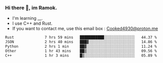 ### Hi there 👋, im Ramok.

- I'm learning __.
- I use C++ and Rust.
- If you want to contact me, use this email box : Cooked4930@proton.me

<!--START_SECTION:waka-->

```txt
Rust              7 hrs 59 mins   ███████████░░░░░░░░░░░░░░   44.37 %
JSON              2 hrs 40 mins   ███▓░░░░░░░░░░░░░░░░░░░░░   14.86 %
Python            2 hrs 1 min     ██▓░░░░░░░░░░░░░░░░░░░░░░   11.24 %
Other             1 hr 43 mins    ██▒░░░░░░░░░░░░░░░░░░░░░░   09.56 %
C++               1 hr 3 mins     █▒░░░░░░░░░░░░░░░░░░░░░░░   05.89 %
```

<!--END_SECTION:waka-->
